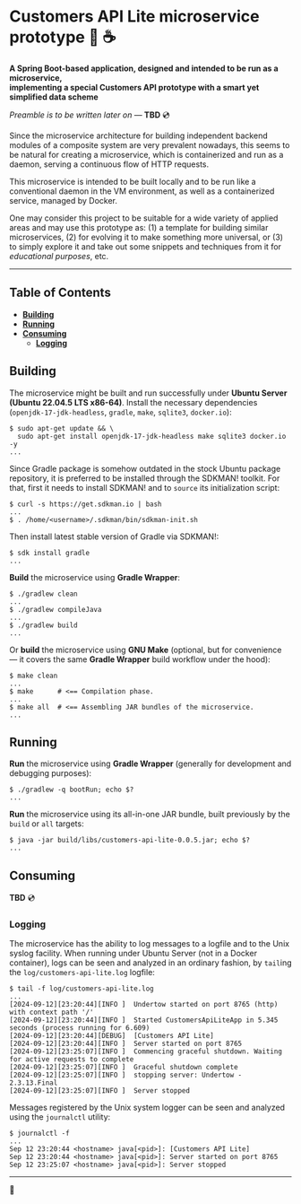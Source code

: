 # Customers API Lite microservice prototype :small_blue_diamond: :coffee:

**A Spring Boot-based application, designed and intended to be run as a microservice,
<br />implementing a special Customers API prototype with a smart yet simplified data scheme**

*Preamble is to be written later on* &mdash; **TBD** :cd:

Since the microservice architecture for building independent backend modules of a composite system are very prevalent nowadays, this seems to be natural for creating a microservice, which is containerized and run as a daemon, serving a continuous flow of HTTP requests.

This microservice is intended to be built locally and to be run like a conventional daemon in the VM environment, as well as a containerized service, managed by Docker.

One may consider this project to be suitable for a wide variety of applied areas and may use this prototype as: (1) a template for building similar microservices, (2) for evolving it to make something more universal, or (3) to simply explore it and take out some snippets and techniques from it for *educational purposes*, etc.

---

## Table of Contents

* **[Building](#building)**
* **[Running](#running)**
* **[Consuming](#consuming)**
  * **[Logging](#logging)**

## Building

The microservice might be built and run successfully under **Ubuntu Server (Ubuntu 22.04.5 LTS x86-64)**. Install the necessary dependencies (`openjdk-17-jdk-headless`, `gradle`, `make`, `sqlite3`, `docker.io`):

```
$ sudo apt-get update && \
  sudo apt-get install openjdk-17-jdk-headless make sqlite3 docker.io -y
...
```

Since Gradle package is somehow outdated in the stock Ubuntu package repository, it is preferred to be installed through the SDKMAN! toolkit. For that, first it needs to install SDKMAN! and to `source` its initialization script:

```
$ curl -s https://get.sdkman.io | bash
...
$ . /home/<username>/.sdkman/bin/sdkman-init.sh
```

Then install latest stable version of Gradle via SDKMAN!:

```
$ sdk install gradle
...
```

**Build** the microservice using **Gradle Wrapper**:

```
$ ./gradlew clean
...
$ ./gradlew compileJava
...
$ ./gradlew build
...
```

Or **build** the microservice using **GNU Make** (optional, but for convenience &mdash; it covers the same **Gradle Wrapper** build workflow under the hood):

```
$ make clean
...
$ make      # <== Compilation phase.
...
$ make all  # <== Assembling JAR bundles of the microservice.
...
```

## Running

**Run** the microservice using **Gradle Wrapper** (generally for development and debugging purposes):

```
$ ./gradlew -q bootRun; echo $?
...
```

**Run** the microservice using its all-in-one JAR bundle, built previously by the `build` or `all` targets:

```
$ java -jar build/libs/customers-api-lite-0.0.5.jar; echo $?
...
```

## Consuming

**TBD** :cd:

### Logging

The microservice has the ability to log messages to a logfile and to the Unix syslog facility. When running under Ubuntu Server (not in a Docker container), logs can be seen and analyzed in an ordinary fashion, by `tail`ing the `log/customers-api-lite.log` logfile:

```
$ tail -f log/customers-api-lite.log
...
[2024-09-12][23:20:44][INFO ]  Undertow started on port 8765 (http) with context path '/'
[2024-09-12][23:20:44][INFO ]  Started CustomersApiLiteApp in 5.345 seconds (process running for 6.609)
[2024-09-12][23:20:44][DEBUG]  [Customers API Lite]
[2024-09-12][23:20:44][INFO ]  Server started on port 8765
[2024-09-12][23:25:07][INFO ]  Commencing graceful shutdown. Waiting for active requests to complete
[2024-09-12][23:25:07][INFO ]  Graceful shutdown complete
[2024-09-12][23:25:07][INFO ]  stopping server: Undertow - 2.3.13.Final
[2024-09-12][23:25:07][INFO ]  Server stopped
```

Messages registered by the Unix system logger can be seen and analyzed using the `journalctl` utility:

```
$ journalctl -f
...
Sep 12 23:20:44 <hostname> java[<pid>]: [Customers API Lite]
Sep 12 23:20:44 <hostname> java[<pid>]: Server started on port 8765
Sep 12 23:25:07 <hostname> java[<pid>]: Server stopped
```

---

:dvd:
